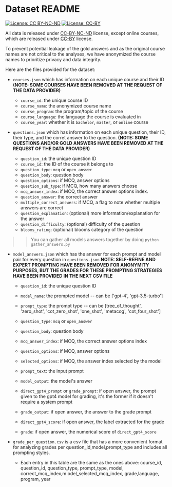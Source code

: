 # Dataset README

[![License: CC BY-NC-ND](https://img.shields.io/badge/License-CC%20BY--NC--ND-blue.svg)](https://creativecommons.org/licenses/by-nc-nd/4.0/)
[![License: CC-BY](https://img.shields.io/badge/License-CC--BY-blue.svg)](https://creativecommons.org/licenses/by/4.0/)

All data is released under [CC-BY-NC-ND](https://creativecommons.org/licenses/by-nc-nd/4.0/deed.en) license, except online courses, which are released under [CC-BY](https://creativecommons.org/licenses/by/4.0/) license. 

To prevent potential leakage of the gold answers and as the original course names are not critical to the analyses, we have anonymized the course names to prioritize privacy and data integrity.

Here are the files provided for the dataset:

- `courses.json` which has information on each unique course and their ID **(NOTE: SOME COURSES HAVE BEEN REMOVED AT THE REQUEST OF THE DATA PROVIDER)** 
    - `course_id`: the unique course ID
    - `course_name`: the anonymized course name
    - `course_program`: the program/topic of the course
    - `course_language`: the language the course is evaluated in
    - `course_year`: whether it is `bachelor`, `master`, or `online` course

- `questions.json` which has information on each unique question, their ID, their type, and the corret answer to the question. **(NOTE: SOME QUESTIONS AND/OR GOLD ANSWERS HAVE BEEN REMOVED AT THE REQUEST OF THE DATA PROVIDER)** 
    - `question_id`: the unique question ID
    - `course_id`: the ID of the course it belongs to
    - `question_type`: `mcq` or `open_answer`
    - `question_body`: question body
    - `question_options`: if MCQ, answer options
    - `question_sub_type`: if MCQ, how many answers choose
    - `mcq_answer_index`: if MCQ, the correct answer options index.
    - `question_answer`: the correct answer
    - `multiple_correct_answers`: if MCQ, a flag to note whether multiple answers are correct
    - `question_explanation`: (optional) more information/explanation for the answer
    - `question_difficulty`: (optional) difficulty of the question
    - `blooms_rating`: (optional) blooms category of the question

>> You can gather all models answers together by doing `python gather_answers.py`
- `model_answers.json` which has the answer for each prompt and model pair for every question in `questions.json` **NOTE: SELF-REFINE AND EXPERT PROMPTING HAVE BEEN REMOVED FOR ANONYMITY PURPOSES, BUT THE GRADES FOR THESE PROMPTING STRATEGIES HAVE BEEN PROVIDED IN THE NEXT CSV FILE**
    - `question_id`: the unique question ID
    - `model_name`: the prompted model -- can be ['gpt-4', 'gpt-3.5-turbo']
    - `prompt_type`: the prompt type -- can be [tree_of_thought', 'zero_shot', 'cot_zero_shot', 'one_shot', 'metacog', 'cot_four_shot']
    - `question_type`: `mcq` or `open_answer`
      
    - `question_body`: question body
    - `mcq_answer_index`: if MCQ, the correct answer options index

    - `question_options`: if MCQ, answer options
    - `selected_options`: if MCQ, the answer index selected by the model

    - `prompt_text`: the input prompt
    - `model_output`: the model's answer

    - `direct_gpt4_prompt` or `grade_prompt`: if open answer, the prompt given to the gpt4 model for grading, it's the former if it doesn't require a system prompt
    - `grade_output`: if open answer, the answer to the grade prompt
    - `direct_gpt4_score`: if open answer, the label extracted for the grade
    - `grade`: if open answer, the numerical score of `direct_gpt4_score`

- `grade_per_question.csv` is a csv file that has a more convenient format for analyzing grades per question_id,model,prompt_type and includes all prompting styles.
    - Each entry in this table are the same as the ones above: course_id, question_id, question_type, prompt_type, model, correct_mcq_index,m odel_selected_mcq_index, grade,language, program, year
